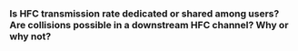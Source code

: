 ### Is HFC transmission rate dedicated or shared among users? Are collisions possible in a downstream HFC channel? Why or why not?

#
